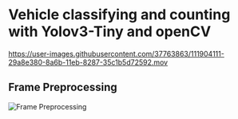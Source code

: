 # Vehicle classifying and counting with Yolov3-Tiny and openCV

https://user-images.githubusercontent.com/37763863/111904111-29a8e380-8a6b-11eb-8287-35c1b5d72592.mov

## Frame Preprocessing
![Frame Preprocessing](https://user-images.githubusercontent.com/37763863/111903879-2c570900-8a6a-11eb-8344-f459898fc689.jpg)

